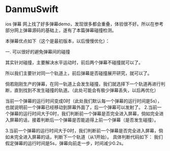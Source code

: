 # DanmuSwift
ios 弹幕 网上找了好多弹幕demo，发现很多都会重叠，体验很不好。所以在参考部分网上弹幕源码的基础上，遂有了本篇弹幕碰撞检测。

本弹幕优点如下（这个是最初版本，以后慢慢优化）：

一. 可以很好的避免弹幕间的碰撞

其实针对碰撞，主要解决水平运动时，前后两个弹幕不碰撞就可以了。

所以我们主要针对同一个轨道上，前后弹幕是否碰撞展开研究，就可以了。

倘若刚刚生产的弹幕，在同一轨道上会发生碰撞，我们就选择下一个轨道再进行判断，直到找到不发生碰撞的轨道。（此处可能会有极少弹幕丢失，以后再优化）

当前一个弹幕的运行时间变成0时（此处我们默认每一个弹幕的运行时间是5s），也就说明前一个弹幕已经移动到屏幕外面了，后一个弹幕可以发射了。
2.当前一个弹幕的运行时间大于0时，我们判断前一个弹幕是否完全进入屏幕，倘如完全进入屏幕的话，接着判断后一个弹幕是否能追得上前一个弹幕（是否发生碰撞）。

3.当前一个弹幕的运行时间大于0时，我们判断前一个弹幕是否完全进入屏幕，倘如未完全进入屏幕的话，判断下一个轨道（从1开始）。 具体判断代码如下： 我们假定弹幕的运行时间是5s，弹幕向前走一步，时间减少0.2s。
